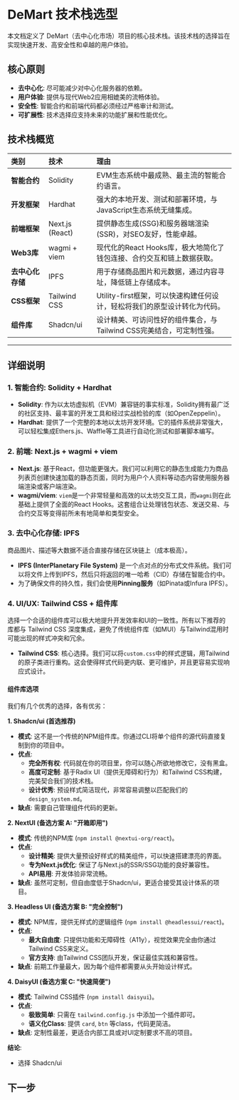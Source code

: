 # DeMart 技术栈选型

本文档定义了 DeMart（去中心化市场）项目的核心技术栈。该技术栈的选择旨在实现快速开发、高安全性和卓越的用户体验。

## 核心原则

- **去中心化**: 尽可能减少对中心化服务器的依赖。
- **用户体验**: 提供与现代Web2应用相媲美的流畅体验。
- **安全性**: 智能合约和前端代码都必须经过严格审计和测试。
- **可扩展性**: 技术选择应支持未来的功能扩展和性能优化。

## 技术栈概览

| 类别 | 技术 | 理由 |
| :--- | :--- | :--- |
| **智能合约** | Solidity | EVM生态系统中最成熟、最主流的智能合约语言。 |
| **开发框架** | Hardhat | 强大的本地开发、测试和部署环境，与JavaScript生态系统无缝集成。 |
| **前端框架** | Next.js (React) | 提供静态生成(SSG)和服务器端渲染(SSR)，对SEO友好，性能卓越。 |
| **Web3库** | wagmi + viem | 现代化的React Hooks库，极大地简化了钱包连接、合约交互和链上数据获取。 |
| **去中心化存储** | IPFS | 用于存储商品图片和元数据，通过内容寻址，降低链上存储成本。 |
| **CSS框架** | Tailwind CSS | Utility-first框架，可以快速构建任何设计，轻松将我们的原型设计转化为代码。 |
| **组件库** | Shadcn/ui | 设计精美、可访问性好的组件集合，与Tailwind CSS完美结合，可定制性强。 |

---

## 详细说明

### 1. 智能合约: Solidity + Hardhat

- **Solidity**: 作为以太坊虚拟机（EVM）兼容链的事实标准，Solidity拥有最广泛的社区支持、最丰富的开发工具和经过实战检验的库（如OpenZeppelin）。
- **Hardhat**: 提供了一个完整的本地以太坊开发环境。它的插件系统非常强大，可以轻松集成Ethers.js、Waffle等工具进行自动化测试和部署脚本编写。

### 2. 前端: Next.js + wagmi + viem

- **Next.js**: 基于React，但功能更强大。我们可以利用它的静态生成能力为商品列表页创建快速加载的静态页面，同时为用户个人资料等动态内容使用服务器端渲染或客户端渲染。
- **wagmi/viem**: `viem`是一个非常轻量和高效的以太坊交互工具，而`wagmi`则在此基础上提供了全面的React Hooks。这套组合让处理钱包状态、发送交易、与合约交互等变得前所未有地简单和类型安全。

### 3. 去中心化存储: IPFS

商品图片、描述等大数据不适合直接存储在区块链上（成本极高）。
- **IPFS (InterPlanetary File System)** 是一个点对点的分布式文件系统。我们可以将文件上传到IPFS，然后只将返回的唯一哈希（CID）存储在智能合约中。
- 为了确保文件的持久性，我们会使用**Pinning服务**（如Pinata或Infura IPFS）。

### 4. UI/UX: Tailwind CSS + 组件库

选择一个合适的组件库可以极大地提升开发效率和UI的一致性。所有以下推荐的库都与 Tailwind CSS 深度集成，避免了传统组件库（如MUI）与Tailwind混用时可能出现的样式冲突和冗余。

- **Tailwind CSS**: 核心选择。我们可以将`custom.css`中的样式逻辑，用Tailwind的原子类进行重构。这会使得样式代码更内联、更可维护，并且更容易实现响应式设计。

#### 组件库选项

我们有几个优秀的选择，各有优劣：

**1. Shadcn/ui (首选推荐)**

-   **模式**: 这不是一个传统的NPM组件库。你通过CLI将单个组件的源代码直接复制到你的项目中。
-   **优点**:
    -   **完全所有权**: 代码就在你的项目里，你可以随心所欲地修改它，没有黑盒。
    -   **高度可定制**: 基于Radix UI（提供无障碍和行为）和Tailwind CSS构建，完美契合我们的技术栈。
    -   **设计优秀**: 预设样式简洁现代，非常容易调整以匹配我们的 `design_system.md`。
-   **缺点**: 需要自己管理组件代码的更新。

**2. NextUI (备选方案 A: "开箱即用")**

-   **模式**: 传统的NPM库 (`npm install @nextui-org/react`)。
-   **优点**:
    -   **设计精美**: 提供大量预设好样式的精美组件，可以快速搭建漂亮的界面。
    -   **专为Next.js优化**: 保证了与Next.js的SSR/SSG功能的良好兼容性。
    -   **API易用**: 开发体验非常流畅。
-   **缺点**: 虽然可定制，但自由度低于Shadcn/ui，更适合接受其设计体系的项目。

**3. Headless UI (备选方案 B: "完全控制")**

-   **模式**: NPM库，提供无样式的逻辑组件 (`npm install @headlessui/react`)。
-   **优点**:
    -   **最大自由度**: 只提供功能和无障碍性（A11y），视觉效果完全由你通过Tailwind CSS来定义。
    -   **官方支持**: 由Tailwind CSS团队开发，保证最佳实践和兼容性。
-   **缺点**: 前期工作量最大，因为每个组件都需要从头开始设计样式。

**4. DaisyUI (备选方案 C: "快速简便")**

-   **模式**: Tailwind CSS插件 (`npm install daisyui`)。
-   **优点**:
    -   **极致简单**: 只需在 `tailwind.config.js` 中添加一个插件即可。
    -   **语义化Class**: 提供 `card`, `btn` 等class，代码更简洁。
-   **缺点**: 定制性最差，更适合内部工具或对UI定制要求不高的项目。

**结论**:

- 选择 Shadcn/ui 

## 下一步
